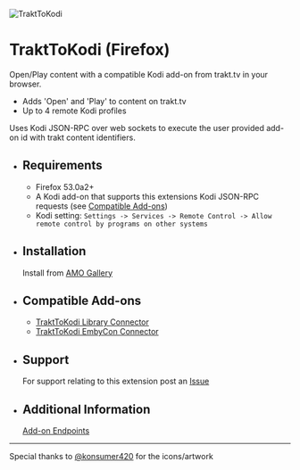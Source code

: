 ![TraktToKodi](images/icon_128.png)
# TraktToKodi (Firefox)

Open/Play content with a compatible Kodi add-on from trakt.tv in your browser.

- Adds 'Open' and 'Play' to content on trakt.tv
- Up to 4 remote Kodi profiles

Uses Kodi JSON-RPC over web sockets to execute the user provided add-on id with trakt content identifiers.


- Requirements
    -
    
    - Firefox 53.0a2+
    - A Kodi add-on that supports this extensions Kodi JSON-RPC requests \(see [Compatible Add-ons](#compatible-add-ons)\)
    - Kodi setting: `Settings -> Services -> Remote Control -> Allow remote control by programs on other systems`

- Installation
    -

    Install from [AMO Gallery](https://addons.mozilla.org/en-US/firefox/addon/trakttokodi/)

- Compatible Add-ons
	-

	* [TraktToKodi Library Connector](https://github.com/anxdpanic/script.trakttokodi.libconn#trakttokodi-library-connector)
	* [TraktToKodi EmbyCon Connector](https://github.com/anxdpanic/script.trakttokodi.embycon#trakttokodi-embycon-connector)

- Support
    -

    For support relating to this extension post an [Issue](https://github.com/anxdpanic/TraktToKodi-Extension/issues)

- Additional Information
    -

    [Add-on Endpoints](https://github.com/anxdpanic/TraktToKodi-Extension/wiki/Addon-Endpoints)

---

Special thanks to [@konsumer420](https://twitter.com/konsumer420) for the icons/artwork
